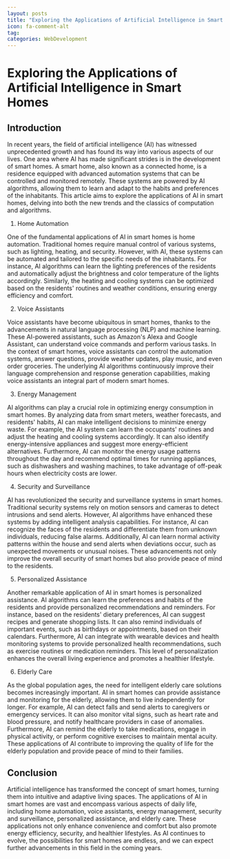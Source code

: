 ```yaml
---
layout: posts
title: "Exploring the Applications of Artificial Intelligence in Smart Homes"
icon: fa-comment-alt
tag:      
categories: WebDevelopment
---
```



# Exploring the Applications of Artificial Intelligence in Smart Homes

## Introduction

In recent years, the field of artificial intelligence (AI) has witnessed unprecedented growth and has found its way into various aspects of our lives. One area where AI has made significant strides is in the development of smart homes. A smart home, also known as a connected home, is a residence equipped with advanced automation systems that can be controlled and monitored remotely. These systems are powered by AI algorithms, allowing them to learn and adapt to the habits and preferences of the inhabitants. This article aims to explore the applications of AI in smart homes, delving into both the new trends and the classics of computation and algorithms.

1. Home Automation

One of the fundamental applications of AI in smart homes is home automation. Traditional homes require manual control of various systems, such as lighting, heating, and security. However, with AI, these systems can be automated and tailored to the specific needs of the inhabitants. For instance, AI algorithms can learn the lighting preferences of the residents and automatically adjust the brightness and color temperature of the lights accordingly. Similarly, the heating and cooling systems can be optimized based on the residents' routines and weather conditions, ensuring energy efficiency and comfort.

2. Voice Assistants

Voice assistants have become ubiquitous in smart homes, thanks to the advancements in natural language processing (NLP) and machine learning. These AI-powered assistants, such as Amazon's Alexa and Google Assistant, can understand voice commands and perform various tasks. In the context of smart homes, voice assistants can control the automation systems, answer questions, provide weather updates, play music, and even order groceries. The underlying AI algorithms continuously improve their language comprehension and response generation capabilities, making voice assistants an integral part of modern smart homes.

3. Energy Management

AI algorithms can play a crucial role in optimizing energy consumption in smart homes. By analyzing data from smart meters, weather forecasts, and residents' habits, AI can make intelligent decisions to minimize energy waste. For example, the AI system can learn the occupants' routines and adjust the heating and cooling systems accordingly. It can also identify energy-intensive appliances and suggest more energy-efficient alternatives. Furthermore, AI can monitor the energy usage patterns throughout the day and recommend optimal times for running appliances, such as dishwashers and washing machines, to take advantage of off-peak hours when electricity costs are lower.

4. Security and Surveillance

AI has revolutionized the security and surveillance systems in smart homes. Traditional security systems rely on motion sensors and cameras to detect intrusions and send alerts. However, AI algorithms have enhanced these systems by adding intelligent analysis capabilities. For instance, AI can recognize the faces of the residents and differentiate them from unknown individuals, reducing false alarms. Additionally, AI can learn normal activity patterns within the house and send alerts when deviations occur, such as unexpected movements or unusual noises. These advancements not only improve the overall security of smart homes but also provide peace of mind to the residents.

5. Personalized Assistance

Another remarkable application of AI in smart homes is personalized assistance. AI algorithms can learn the preferences and habits of the residents and provide personalized recommendations and reminders. For instance, based on the residents' dietary preferences, AI can suggest recipes and generate shopping lists. It can also remind individuals of important events, such as birthdays or appointments, based on their calendars. Furthermore, AI can integrate with wearable devices and health monitoring systems to provide personalized health recommendations, such as exercise routines or medication reminders. This level of personalization enhances the overall living experience and promotes a healthier lifestyle.

6. Elderly Care

As the global population ages, the need for intelligent elderly care solutions becomes increasingly important. AI in smart homes can provide assistance and monitoring for the elderly, allowing them to live independently for longer. For example, AI can detect falls and send alerts to caregivers or emergency services. It can also monitor vital signs, such as heart rate and blood pressure, and notify healthcare providers in case of anomalies. Furthermore, AI can remind the elderly to take medications, engage in physical activity, or perform cognitive exercises to maintain mental acuity. These applications of AI contribute to improving the quality of life for the elderly population and provide peace of mind to their families.

## Conclusion

Artificial intelligence has transformed the concept of smart homes, turning them into intuitive and adaptive living spaces. The applications of AI in smart homes are vast and encompass various aspects of daily life, including home automation, voice assistants, energy management, security and surveillance, personalized assistance, and elderly care. These applications not only enhance convenience and comfort but also promote energy efficiency, security, and healthier lifestyles. As AI continues to evolve, the possibilities for smart homes are endless, and we can expect further advancements in this field in the coming years.